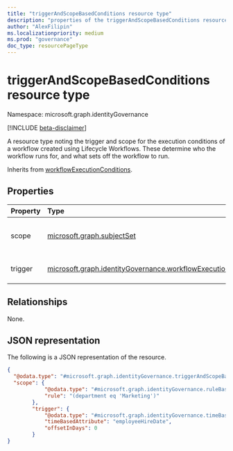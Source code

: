 ```yaml
---
title: "triggerAndScopeBasedConditions resource type"
description: "properties of the triggerAndScopeBasedConditions resource type"
author: "AlexFilipin"
ms.localizationpriority: medium
ms.prod: "governance"
doc_type: resourcePageType
---
```


# triggerAndScopeBasedConditions resource type

Namespace: microsoft.graph.identityGovernance

[!INCLUDE [beta-disclaimer](../../includes/beta-disclaimer.md)]

A resource type noting the trigger and scope for the execution conditions of a workflow created using Lifecycle Workflows. These determine who the workflow runs for, and what sets off the workflow to run.

Inherits from [workflowExecutionConditions](../resources/identitygovernance-workflowexecutionconditions.md).

## Properties

|Property|Type|Description|
|:---|:---|:---|
|scope|[microsoft.graph.subjectSet](../resources/subjectset.md)|Defines who the workflow runs for.|
|trigger|[microsoft.graph.identityGovernance.workflowExecutionTrigger](../resources/identitygovernance-workflowexecutiontrigger.md)|Sets a workflow to run.|

## Relationships

None.

## JSON representation

The following is a JSON representation of the resource.
<!-- {
  "blockType": "resource",
  "@odata.type": "microsoft.graph.identityGovernance.triggerAndScopeBasedConditions"
}
-->
``` json
{
  "@odata.type": "#microsoft.graph.identityGovernance.triggerAndScopeBasedConditions",
  "scope": {
            "@odata.type": "#microsoft.graph.identityGovernance.ruleBasedSubjectSet",
            "rule": "(department eq 'Marketing')"
        },
        "trigger": {
            "@odata.type": "#microsoft.graph.identityGovernance.timeBasedAttributeTrigger",
            "timeBasedAttribute": "employeeHireDate",
            "offsetInDays": 0
        }
}
```
